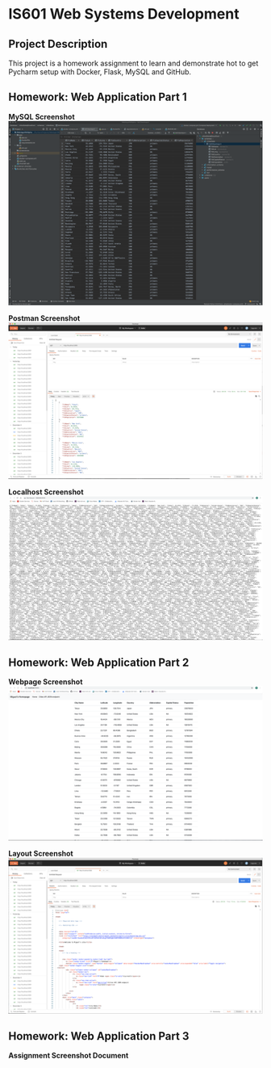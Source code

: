 # IS601 Web Systems Development

## Project Description

This project is a homework assignment to learn and demonstrate hot to get Pycharm setup with Docker, Flask, MySQL and GitHub.

## Homework: Web Application Part 1
**MySQL Screenshot**
![query request output](screenshots/query.png)

**Postman Screenshot**
![postman request output](screenshots/postman.png)

**Localhost Screenshot**
![postman_request_output](screenshots/localhost.png)

## Homework: Web Application Part 2

**Webpage Screenshot**
![postman_request_output](screenshots/webpage.png)

**Layout Screenshot**
![postman_request_output](screenshots/bootstrap.png)

## Homework: Web Application Part 3

**Assignment Screenshot Document**


